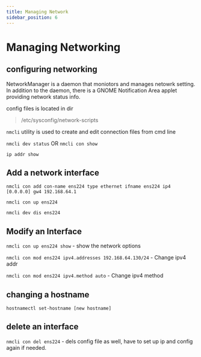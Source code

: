 ```yaml
---
title: Managing Network
sidebar_position: 6
---
```


# Managing Networking

## configuring networking

NetworkManager is a daemon that moniotors and manages netowrk setting. In addition to the daemon, there is a GNOME Notification Area applet providing network status info.

config files is located in dir

> /etc/sysconfig/network-scripts

`nmcli` utility is used to create and edit connection files from cmd line

`nmcli dev status` OR `nmcli con show`

`ip addr show`

## Add a network interface

`nmcli con add con-name ens224 type ethernet ifname ens224 ip4 [0.0.0.0] gw4 192.168.64.1`

`nmcli con up ens224`

`nmcli dev dis ens224`

## Modify an Interface

`nmcli con up ens224 show` - show the network options

`nmcli con mod ens224 ipv4.addresses 192.168.64.130/24` - Change ipv4 addr

`nmcli con mod ens224 ipv4.method auto` - Change ipv4 method

## changing a hostname

`hostnamectl set-hostname [new hostname]`

## delete an interface

`nmcli con del ens224` - dels config file as well, have to set up ip and config again if needed.
